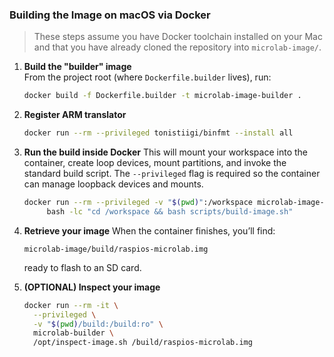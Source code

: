 ### Building the Image on macOS via Docker

> These steps assume you have Docker toolchain installed on your Mac and that you have already cloned the repository into `microlab-image/`.

1. **Build the "builder" image**  
   From the project root (where `Dockerfile.builder` lives), run:
   ```bash
   docker build -f Dockerfile.builder -t microlab-image-builder .
   ```

2. **Register ARM translator**
   ```bash
   docker run --rm --privileged tonistiigi/binfmt --install all
   ```

3. **Run the build inside Docker**
   This will mount your workspace into the container, create loop devices, mount partitions, and invoke the standard build script. The `--privileged` flag is required so the container can manage loopback devices and mounts.

   ```bash
   docker run --rm --privileged -v "$(pwd)":/workspace microlab-image-builder \
        bash -lc "cd /workspace && bash scripts/build-image.sh"   
   ```

4. **Retrieve your image**
   When the container finishes, you’ll find:

   ```
   microlab-image/build/raspios-microlab.img
   ```

   ready to flash to an SD card.

5. **(OPTIONAL) Inspect your image**
   ```bash
   docker run --rm -it \
     --privileged \
     -v "$(pwd)/build:/build:ro" \
     microlab-builder \
     /opt/inspect-image.sh /build/raspios-microlab.img
   ```
